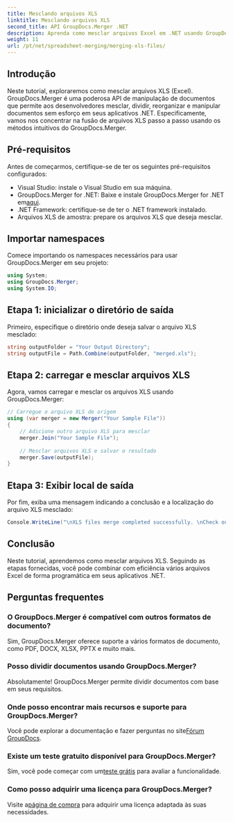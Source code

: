 ```yaml
---
title: Mesclando arquivos XLS
linktitle: Mesclando arquivos XLS
second_title: API GroupDocs.Merger .NET
description: Aprenda como mesclar arquivos Excel em .NET usando GroupDocs.Merger para uma manipulação perfeita de documentos. Siga nosso tutorial passo a passo.
weight: 11
url: /pt/net/spreadsheet-merging/merging-xls-files/
---
```

## Introdução
Neste tutorial, exploraremos como mesclar arquivos XLS (Excel). GroupDocs.Merger é uma poderosa API de manipulação de documentos que permite aos desenvolvedores mesclar, dividir, reorganizar e manipular documentos sem esforço em seus aplicativos .NET. Especificamente, vamos nos concentrar na fusão de arquivos XLS passo a passo usando os métodos intuitivos do GroupDocs.Merger.
## Pré-requisitos
Antes de começarmos, certifique-se de ter os seguintes pré-requisitos configurados:
- Visual Studio: instale o Visual Studio em sua máquina.
-  GroupDocs.Merger for .NET: Baixe e instale GroupDocs.Merger for .NET em[aqui](https://releases.groupdocs.com/merger/net/).
- .NET Framework: certifique-se de ter o .NET framework instalado.
- Arquivos XLS de amostra: prepare os arquivos XLS que deseja mesclar.

## Importar namespaces
Comece importando os namespaces necessários para usar GroupDocs.Merger em seu projeto:
```csharp
using System; 
using GroupDocs.Merger;
using System.IO;
```
## Etapa 1: inicializar o diretório de saída
Primeiro, especifique o diretório onde deseja salvar o arquivo XLS mesclado:
```csharp
string outputFolder = "Your Output Directory";
string outputFile = Path.Combine(outputFolder, "merged.xls");
```
## Etapa 2: carregar e mesclar arquivos XLS
Agora, vamos carregar e mesclar os arquivos XLS usando GroupDocs.Merger:
```csharp
// Carregue o arquivo XLS de origem
using (var merger = new Merger("Your Sample File"))
{
    // Adicione outro arquivo XLS para mesclar
    merger.Join("Your Sample File");
    
    // Mesclar arquivos XLS e salvar o resultado
    merger.Save(outputFile);
}
```
## Etapa 3: Exibir local de saída
Por fim, exiba uma mensagem indicando a conclusão e a localização do arquivo XLS mesclado:
```csharp
Console.WriteLine("\nXLS files merge completed successfully. \nCheck output in {0}", outputFolder);
```

## Conclusão
Neste tutorial, aprendemos como mesclar arquivos XLS. Seguindo as etapas fornecidas, você pode combinar com eficiência vários arquivos Excel de forma programática em seus aplicativos .NET.

## Perguntas frequentes
### O GroupDocs.Merger é compatível com outros formatos de documento?
Sim, GroupDocs.Merger oferece suporte a vários formatos de documento, como PDF, DOCX, XLSX, PPTX e muito mais.
### Posso dividir documentos usando GroupDocs.Merger?
Absolutamente! GroupDocs.Merger permite dividir documentos com base em seus requisitos.
### Onde posso encontrar mais recursos e suporte para GroupDocs.Merger?
Você pode explorar a documentação e fazer perguntas no site[Fórum GroupDocs](https://forum.groupdocs.com/c/merger/32).
### Existe um teste gratuito disponível para GroupDocs.Merger?
 Sim, você pode começar com um[teste grátis](https://releases.groupdocs.com/) para avaliar a funcionalidade.
### Como posso adquirir uma licença para GroupDocs.Merger?
 Visite a[página de compra](https://purchase.groupdocs.com/buy) para adquirir uma licença adaptada às suas necessidades.